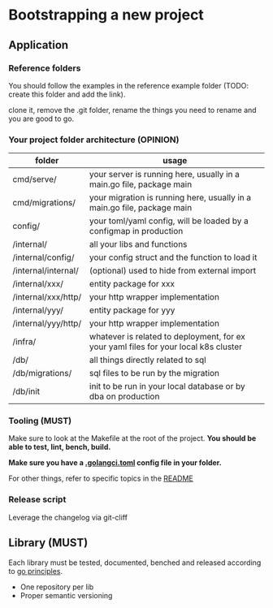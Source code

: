 # Bootstrapping a new project

## Application

### Reference folders

You should follow the examples in the reference example folder (TODO: create this folder and add the link).

clone it, remove the .git folder, rename the things you need to rename and you are good to go.

### Your project folder architecture (OPINION)

| folder                | usage                                                                                                  |
|-----------------------|--------------------------------------------------------------------------------------------------------|
| cmd/serve/            | your server is running here, usually in a main.go file, package main                                   |
| cmd/migrations/       | your migration is running here, usually in a main.go file, package main                                |
| config/               | your toml/yaml config, will be loaded by a configmap in production                                     |
| /internal/            | all your libs and functions                                                                            |
| /internal/config/     | your config struct and the function to load it                                                         |
| /internal/internal/   | (optional) used to hide from external import                                                           |
| /internal/xxx/        | entity package for xxx                                                                                 |
| /internal/xxx/http/   | your http wrapper implementation                                                                       |
| /internal/yyy/        | entity package for yyy                                                                                 |
| /internal/yyy/http/   | your http wrapper implementation                                                                       |
| /infra/               | whatever is related to deployment, for ex your yaml files for your local k8s cluster                   |
| /db/                  | all things directly related to sql                                                                     |
| /db/migrations/       | sql files to be run by the migration                                                                   |
| /db/init              | init to be run in your local database or by dba on production                                          |  

### Tooling (MUST)

Make sure to look at the Makefile at the root of the project.
**You should be able to test, lint, bench, build.**

**Make sure you have a [.golangci.toml](https://github.com/monacohq/golang-common/blob/main/.golangci.toml) config file in your folder.**

For other things, refer to specific topics in the [README](./README.md)

### Release script

Leverage the changelog via git-cliff

## Library (MUST)

Each library must be tested, documented, benched and released according to [go principles](https://go.dev/blog/using-go-modules).

* One repository per lib
* Proper semantic versioning
